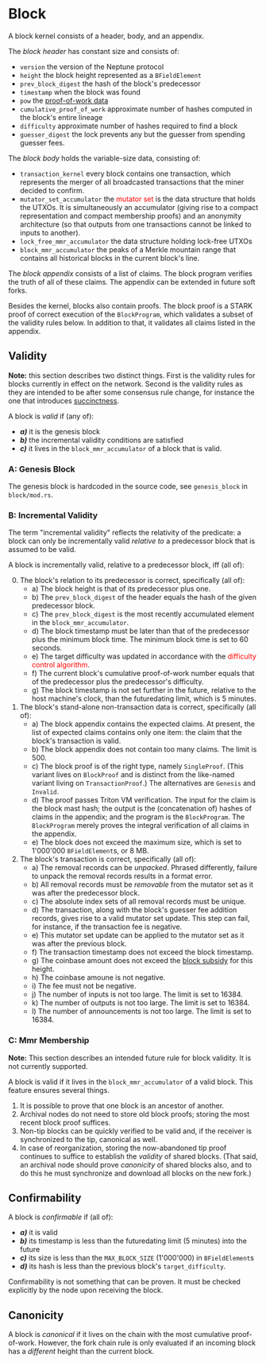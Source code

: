 # Block

A block kernel consists of a header, body, and an appendix.

The *block header* has constant size and consists of:
 - `version` the version of the Neptune protocol
 - `height` the block height represented as a `BFieldElement`
 - `prev_block_digest` the hash of the block's predecessor
 - `timestamp` when the block was found
 - `pow` the [proof-of-work data](mining)
 - `cumulative_proof_of_work` approximate number of hashes computed in the block's entire lineage
 - `difficulty` approximate number of hashes required to find a block
 - `guesser_digest` the lock prevents any but the guesser from spending guesser fees.

The *block body* holds the variable-size data, consisting of:
 - `transaction_kernel` every block contains one transaction, which represents the merger of all broadcasted transactions that the miner decided to confirm.
 - `mutator_set_accumulator` the <span style="color:red">mutator set</span> is the data structure that holds the UTXOs. It is simultaneously an accumulator (giving rise to a compact representation and compact membership proofs) and an anonymity architecture (so that outputs from one transactions cannot be linked to inputs to another).
 - `lock_free_mmr_accumulator` the data structure holding lock-free UTXOs
 - `block_mmr_accumulator` the peaks of a Merkle mountain range that contains all historical blocks in the current block's line.

The *block appendix* consists of a list of claims. The block program verifies the truth of all of these claims. The appendix can be extended in future soft forks.

Besides the kernel, blocks also contain proofs. The block proof is a STARK proof of correct execution of the `BlockProgram`, which validates a subset of the validity rules below. In addition to that, it validates all claims listed in the appendix.

## Validity

**Note:** this section describes two distinct things. First is the validity rules for blocks currently in effect on the network. Second is the validity rules as they are intended to be after some consensus rule change, for instance the one that introduces [succinctness](succinctness.md).

A block is *valid* if (any of):
 - ***a)*** it is the genesis block
 - ***b)*** the incremental validity conditions are satisfied
 - ***c)*** it lives in the `block_mmr_accumulator` of a block that is valid.

### A: Genesis Block

The genesis block is hardcoded in the source code, see `genesis_block` in `block/mod.rs`.

### B: Incremental Validity

The term "incremental validity" reflects the relativity of the predicate: a block can only be incrementally valid *relative to* a predecessor block that is assumed to be valid.

A block is incrementally valid, relative to a predecessor block, iff (all of):

 0. The block's relation to its predecessor is correct, specifically (all of):
     - a) The block height is that of its predecessor plus one.
     - b) The `prev_block_digest` of the header equals the hash of the given predecessor block.
     - c) The `prev_block_digest` is the most recently accumulated element in the `block_mmr_accumulator`.
     - d) The block timestamp must be later than that of the predecessor plus the minimum block time. The minimum block time is set to 60 seconds.
     - e) The target difficulty was updated in accordance with the <span style="color:red">difficulty control algorithm</span>.
     - f) The current block's cumulative proof-of-work number equals that of the predecessor plus the predecessor's difficulty.
     - g) The block timestamp is not set further in the future, relative to the host machine's clock, than the futuredating limit, which is 5 minutes.
 1. The block's stand-alone non-transaction data is correct, specifically (all of):
     - a) The block appendix contains the expected claims. At present, the list of expected claims contains only one item: the claim that the block's transaction is valid.
     - b) The block appendix does not contain too many claims. The limit is 500.
     - c) The block proof is of the right type, namely `SingleProof`. (This variant lives on `BlockProof` and is distinct from the like-named variant living on `TransactionProof`.) The alternatives are `Genesis` and `Invalid`.
     - d) The proof passes Triton VM verification. The input for the claim is the block mast hash; the output is the (concatenation of) hashes of claims in the appendix; and the program is the `BlockProgram`. The `BlockProgram` merely proves the integral verification of all claims in the appendix.
     - e) The block does not exceed the maximum size, which is set to 1'000'000 `BFieldElement`s, or 8 MB.
 2. The block's transaction is correct, specifically (all of):
     - a) The removal records can be *unpacked*. Phrased differently, failure to unpack the removal records results in a format error.
     - b) All removal records must be *removable* from the mutator set as it was after the predecessor block.
     - c) The absolute index sets of all removal records must be unique.
     - d) The transaction, along with the block's guesser fee addition records, gives rise to a valid mutator set update. This step can fail, for instance, if the transaction fee is negative.
     - e) This mutator set update can be applied to the mutator set as it was after the previous block.
     - f) The transaction timestamp does not exceed the block timestamp.
     - g) The coinbase amount does not exceed the [block subsidy](mining) for this height.
     - h) The coinbase amoune is not negative.
     - i) The fee must not be negative.
     - j) The number of inputs is not too large. The limit is set to 16384.
     - k) The number of outputs is not too large. The limit is set to 16384.
     - l) The number of announcements is not too large. The limit is set to 16384.

### C: Mmr Membership

**Note:** This section describes an intended future rule for block validity. It is not currently supported.

A block is valid if it lives in the `block_mmr_accumulator` of a valid block. This feature ensures several things.
 1. It is possible to prove that one block is an ancestor of another.
 2. Archival nodes do not need to store old block proofs; storing the most recent block proof suffices.
 3. Non-tip blocks can be quickly verified to be valid and, if the receiver is synchronized to the tip, canonical as well.
 4. In case of reorganization, storing the now-abandoned tip proof continues to suffice to establish the *validity* of shared blocks. (That said, an archival node should prove *canonicity* of shared blocks also, and to do this he must synchronize and download all blocks on the new fork.)

## Confirmability

A block is *confirmable* if (all of):
 - ***a)*** it is valid
 - ***b)*** its timestamp is less than the futuredating limit (5 minutes) into the future
 - ***c)*** its size is less than the `MAX_BLOCK_SIZE` (1'000'000) in `BFieldElement`s
 - ***d)*** its hash is less than the previous block's `target_difficulty`.

Confirmability is not something that can be proven. It must be checked explicitly by the node upon receiving the block.

## Canonicity

A block is *canonical* if it lives on the chain with the most cumulative proof-of-work. However, the fork chain rule is only evaluated if an incoming block has a *different* height than the current block.
